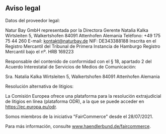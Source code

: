 ## Aviso legal

Datos del proveedor legal:

Natur Bay GmbH
representada por la Directora Gerente Natalia Kalka 
Wirtsleiten 5, Walkertshofen
84091 Attenhofen
Alemania
Teléfono: +49 175 75 44 260 
E-mail: kontakt@naturbay.de
NIF: DE343388188 
Inscrita en el Registro Mercantil del Tribunal de Primera Instancia de Hamburgo Registro Mercantil bajo el nº. HRB 169223

Responsable del contenido de conformidad con el § 18, apartado 2 del Acuerdo Interestatal de Servicios de Medios de Comunicación:

Sra. Natalia Kalka Wirtsleiten 5, Walkertshofen 84091 Attenhofen Alemania

Resolución alternativa de litigios:

La Comisión Europea ofrece una plataforma para la resolución extrajudicial de litigios en línea (plataforma ODR), a la que se puede acceder en https://ec.europa.eu/odr.

Somos miembros de la iniciativa &quot;FairCommerce&quot; desde el 28/07/2021.

Para más información, consulte www.haendlerbund.de/faircommerce.
